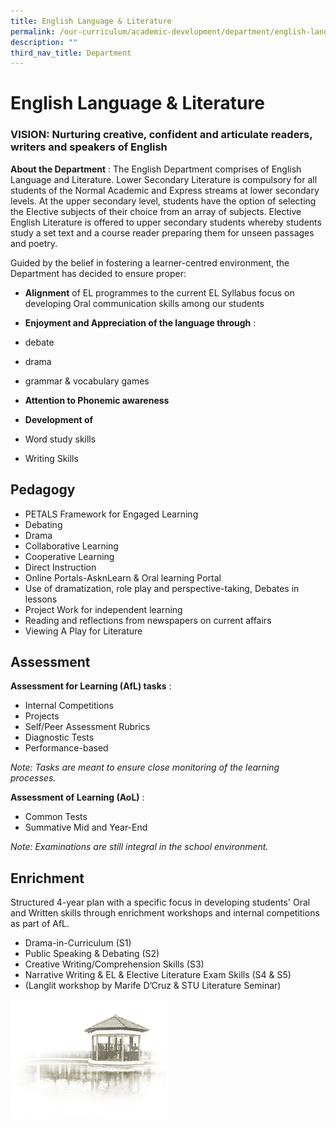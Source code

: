 ```yaml
---
title: English Language & Literature
permalink: /our-curriculum/academic-development/department/english-language-n-literature
description: ""
third_nav_title: Department
---
```

# **English Language & Literature**


### VISION: Nurturing creative, confident and articulate readers, writers and speakers of English

**About the Department** : The English Department comprises of English Language and Literature. Lower Secondary Literature is compulsory for all students of the Normal Academic and Express streams at lower secondary levels. At the upper secondary level, students have the option of selecting the Elective subjects of their choice from an array of subjects. Elective English Literature is offered to upper secondary students whereby students study a set text and a course reader preparing them for unseen passages and poetry.

  

Guided by the belief in fostering a learner-centred environment, the Department has decided to ensure proper:

*   **Alignment** of EL programmes to the current EL Syllabus focus on developing Oral communication skills among our students
*   **Enjoyment and Appreciation of the language through** :

*   debate
*   drama
*   grammar & vocabulary games

*   **Attention to Phonemic awareness**
*   **Development of**

*   Word study skills
*   Writing Skills

Pedagogy
--------

*   PETALS Framework for Engaged Learning
*   Debating
*   Drama
*   Collaborative Learning
*   Cooperative Learning
*   Direct Instruction
*   Online Portals-AsknLearn & Oral learning Portal
*   Use of dramatization, role play and perspective-taking, Debates in lessons
*   Project Work for independent learning
*   Reading and reflections from newspapers on current affairs
*   Viewing A Play for Literature

Assessment
----------

**Assessment for Learning (AfL) tasks** :

*   Internal Competitions
*   Projects
*   Self/Peer Assessment Rubrics
*   Diagnostic Tests
*   Performance-based

  

_Note: Tasks are meant to ensure close monitoring of the learning processes._

**Assessment of Learning (AoL)** :

*   Common Tests
*   Summative Mid and Year-End

  

_Note: Examinations are still integral in the school environment._

Enrichment
----------

Structured 4-year plan with a specific focus in developing students' Oral and Written skills through enrichment workshops and internal competitions as part of AfL.  

*   Drama-in-Curriculum (S1)
*   Public Speaking & Debating (S2)
*   Creative Writing/Comprehension Skills (S3)
*   Narrative Writing & EL & Elective Literature Exam Skills (S4 & S5)
*   (Langlit workshop by Marife D’Cruz & STU Literature Seminar)

<img src="/images/pavilion.png" 
     style="width:50%">